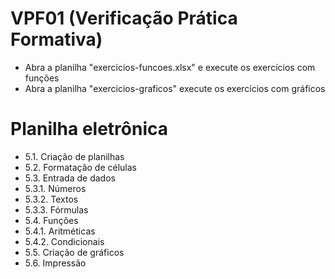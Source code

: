 # VPF01 (Verificação Prática Formativa)

- Abra a planilha "exercicios-funcoes.xlsx" e execute os exercícios com funções
- Abra a planilha "exercicios-graficos" execute os exercícios com gráficos

# Planilha eletrônica

- 5.1. Criação de planilhas
- 5.2. Formatação de células
- 5.3. Entrada de dados
- 5.3.1. Números
- 5.3.2. Textos
- 5.3.3. Fórmulas
- 5.4. Funções
- 5.4.1. Aritméticas
- 5.4.2. Condicionais
- 5.5. Criação de gráficos
- 5.6. Impressão
